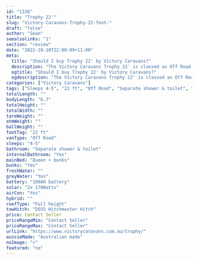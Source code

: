```yaml
---
id: "1336"
title: "Trophy 22'"
slug: "Victory-Caravans-Trophy-22-foot-"
draft: "false"
author: "Sean"
seealsolinks: "1"
section: "review"
date: "2022-10-10T22:00:09+11:00"
meta:
  title: "Should I buy Trophy 22' by Victory Caravans?"
  description: "The Victory Caravans Trophy 22' is classed as Off Road, and sleeps 4-5 people. It is Australian made and comes in at 22 ft. It generally has Separate shower & toilet."
  ogtitle: "Should I buy Trophy 22' by Victory Caravans?"
  ogdescription: "The Victory Caravans Trophy 22' is classed as Off Road, and sleeps 4-5 people. It is Australian made and comes in at 22 ft. It generally has Separate shower & toilet."
categories: ["Victory Caravans"]
tags: ["Sleeps 4-5", "22 ft", "Off Road", "Separate shower & toilet", "Full height", "Price Unknown", "Australian made"]
totalLength: ""
bodyLength: "6.7"
totalHeight: ""
totalWidth: ""
tareWeight: ""
atmWeight: ""
ballWeight: ""
footTag: "22 ft"
vanType: "Off Road"
sleeps: "4-5"
bathroom: "Separate shower & toilet"
internalBathroom: "Yes"
mainBed: "Queen + bunks"
bunks: "Yes"
freshWater: ""
greyWater: "Yes"
battery: "100AH battery"
solar: "2x 170Watts"
airCon: "Yes"
hybrid: ""
roofType: "Full height"
towHitch: "DO35 Hitchmaster Hitch"
price: Contact Seller
priceRangeMin: "Contact Seller"
priceRangeMax: "Contact Seller"
urlLink: "https://www.victorycaravans.com.au/trophy/"
aussieMade: "Australian made"
noImage: "r"
featured: "no"
---
```

